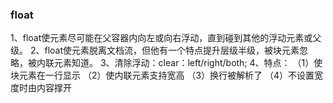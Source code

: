 ### float

1、float使元素尽可能在父容器内向左或向右浮动，直到碰到其他的浮动元素或父级。
2、float使元素脱离文档流，但他有一个特点提升层级半级，被块元素忽略，被内联元素知道。
3、清除浮动：clear：left/right/both;
4、特点：
（1）使块元素在一行显示
（2）使内联元素支持宽高
（3）换行被解析了
（4）不设置宽度时由内容撑开